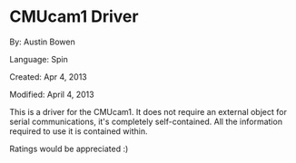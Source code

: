 # CMUcam1 Driver

By: Austin Bowen

Language: Spin

Created: Apr 4, 2013

Modified: April 4, 2013

This is a driver for the CMUcam1. It does not require an external object for serial communications, it's completely self-contained. All the information required to use it is contained within.

Ratings would be appreciated :)
